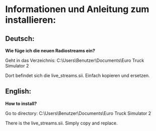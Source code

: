 # Informationen und Anleitung zum installieren:



## Deutsch:


**Wie füge ich die neuen Radiostreams ein?**

Geht in das Verzeichnis: C:\Users\Benutzer\Documents\Euro Truck Simulator 2

Dort befindet sich die live_streams.sii. Einfach kopieren und ersetzen.



## English:


**How to install?**

Go to directory: C:\Users\Benutzer\Documents\Euro Truck Simulator 2

There is the live_streams.sii. Simply copy and replace.
